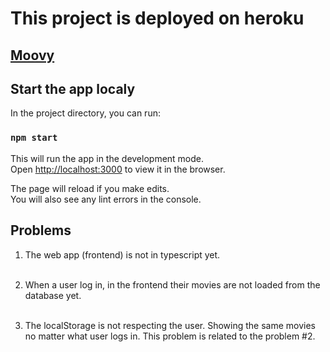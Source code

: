 # This project is deployed on heroku

## [Moovy](https://moovy-frontend.herokuapp.com/)


## Start the app localy

In the project directory, you can run:

### `npm start`

This will run the app in the development mode.\
Open [http://localhost:3000](http://localhost:3000) to view it in the browser.

The page will reload if you make edits.\
You will also see any lint errors in the console.



## Problems 

1. The web app (frontend) is not in typescript yet. <br> <br>

2. When a user log in, in the frontend their movies are not loaded from the database yet. <br> <br>

3. The localStorage is not respecting the user. Showing the same movies no matter what user logs in. This problem is related to the problem #2. <br> <br>